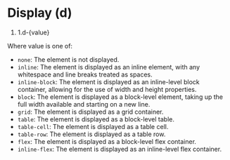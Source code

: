 # Display (d)

1. 1.d-{value}

Where value is one of:
- `none`: The element is not displayed.
- `inline`: The element is displayed as an inline element, with any whitespace and line breaks treated as spaces.
- `inline-block`: The element is displayed as an inline-level block container, allowing for the use of width and height properties.
- `block`: The element is displayed as a block-level element, taking up the full width available and starting on a new line.
- `grid`: The element is displayed as a grid container.
- `table`: The element is displayed as a block-level table.
- `table-cell`: The element is displayed as a table cell.
- `table-row`: The element is displayed as a table row.
- `flex`: The element is displayed as a block-level flex container.
- `inline-flex`: The element is displayed as an inline-level flex container.